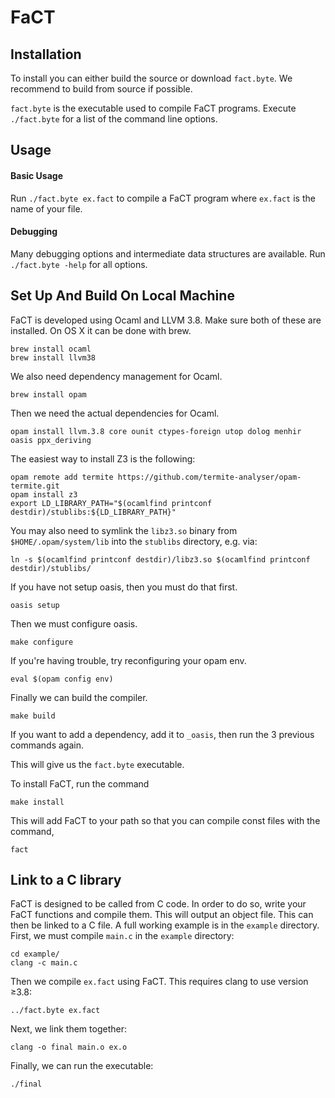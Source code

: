 # FaCT

## Installation

To install you can either build the source or download ```fact.byte```. We recommend to build from source if possible.

```fact.byte``` is the executable used to compile FaCT programs. Execute ```./fact.byte``` for a list of the command line options.

## Usage

#### Basic Usage

Run ```./fact.byte ex.fact``` to compile a FaCT program where ```ex.fact``` is the name of your file.

#### Debugging

Many debugging options and intermediate data structures are available. Run ```./fact.byte -help``` for all options.

## Set Up And Build On Local Machine

FaCT is developed using Ocaml and LLVM 3.8. Make sure both of these are installed.
On OS X it can be done with brew.

```
brew install ocaml
brew install llvm38
```

We also need dependency management for Ocaml.

```brew install opam```

Then we need the actual dependencies for Ocaml.

```opam install llvm.3.8 core ounit ctypes-foreign utop dolog menhir oasis ppx_deriving```

The easiest way to install Z3 is the following:

```
opam remote add termite https://github.com/termite-analyser/opam-termite.git
opam install z3
export LD_LIBRARY_PATH="$(ocamlfind printconf destdir)/stublibs:${LD_LIBRARY_PATH}"
```

You may also need to symlink the ```libz3.so``` binary from ```$HOME/.opam/system/lib``` into
the ```stublibs``` directory, e.g. via:

```
ln -s $(ocamlfind printconf destdir)/libz3.so $(ocamlfind printconf destdir)/stublibs/
```

If you have not setup oasis, then you must do that first.

```oasis setup```

Then we must configure oasis.

```make configure```

If you're having trouble, try reconfiguring your opam env.

```eval $(opam config env)```

Finally we can build the compiler.

```make build```

If you want to add a dependency, add it to ```_oasis```, then run the 3 previous commands again.

This will give us the ```fact.byte``` executable.

To install FaCT, run the command

```make install```

This will add FaCT to your path so that you can compile const files with the command,

```fact```

## Link to a C library

FaCT is designed to be called from C code. In order to do so, write your FaCT functions and compile them. This will output an object file. This can then be linked to a C file. A full working example is in the `example` directory. First, we must compile ```main.c``` in the `example` directory:

```
cd example/
clang -c main.c
```

Then we compile ```ex.fact``` using FaCT. This requires clang to use version ≥3.8:

```../fact.byte ex.fact```

Next, we link them together:

```clang -o final main.o ex.o```

Finally, we can run the executable:

```./final ```

